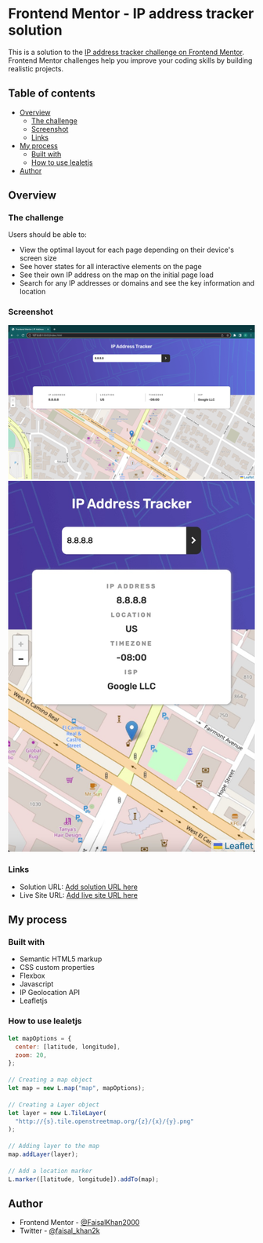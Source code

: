 # Frontend Mentor - IP address tracker solution

This is a solution to the [IP address tracker challenge on Frontend Mentor](https://www.frontendmentor.io/challenges/ip-address-tracker-I8-0yYAH0). Frontend Mentor challenges help you improve your coding skills by building realistic projects.

## Table of contents

- [Overview](#overview)
  - [The challenge](#the-challenge)
  - [Screenshot](#screenshot)
  - [Links](#links)
- [My process](#my-process)
  - [Built with](#built-with)
  - [How to use lealetjs](#How-to-use-lealetjs)
- [Author](#author)

## Overview

### The challenge

Users should be able to:

- View the optimal layout for each page depending on their device's screen size
- See hover states for all interactive elements on the page
- See their own IP address on the map on the initial page load
- Search for any IP addresses or domains and see the key information and location

### Screenshot

![](./screenshots/Desktop_view.png)
![](./screenshots/mobile_view.jpeg)

### Links

- Solution URL: [Add solution URL here](https://your-solution-url.com)
- Live Site URL: [Add live site URL here](https://your-live-site-url.com)

## My process

### Built with

- Semantic HTML5 markup
- CSS custom properties
- Flexbox
- Javascript
- IP Geolocation API
- Leafletjs

### How to use lealetjs

```js
let mapOptions = {
  center: [latitude, longitude],
  zoom: 20,
};

// Creating a map object
let map = new L.map("map", mapOptions);

// Creating a Layer object
let layer = new L.TileLayer(
  "http://{s}.tile.openstreetmap.org/{z}/{x}/{y}.png"
);

// Adding layer to the map
map.addLayer(layer);

// Add a location marker
L.marker([latitude, longitude]).addTo(map);
```

## Author

- Frontend Mentor - [@FaisalKhan2000](https://www.frontendmentor.io/profile/FaisalKhan2000)
- Twitter - [@faisal_khan2k](https://twitter.com/faisal_khan2k)
